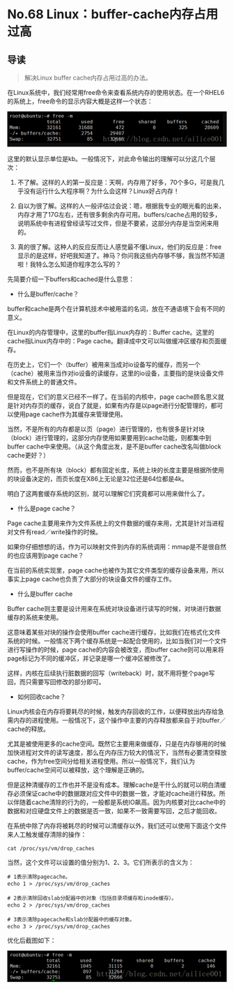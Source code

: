 # No.68 Linux：buffer-cache内存占用过高

## 导读

> 解决Linux buffer cache内存占用过高的办法。

在Linux系统中，我们经常用free命令来查看系统内存的使用状态。在一个RHEL6的系统上，free命令的显示内容大概是这样一个状态：

![Linux：Linux-buffer-cache内存占用过高状态](./../pic/No.68%20占用过高状态.png "buffer-cache内存占用过高状态")

这里的默认显示单位是kb。一般情况下，对此命令输出的理解可以分这几个层次：

1. 不了解。这样的人的第一反应是：天啊，内存用了好多，70个多G，可是我几乎没有运行什么大程序啊？为什么会这样？Linux好占内存！

2. 自以为很了解。这样的人一般评估过会说：嗯，根据我专业的眼光看的出来，内存才用了17G左右，还有很多剩余内存可用。buffers/cache占用的较多，说明系统中有进程曾经读写过文件，但是不要紧，这部分内存是当空闲来用的。

3. 真的很了解。这种人的反应反而让人感觉最不懂Linux，他们的反应是：free显示的是这样，好吧我知道了。神马？你问我这些内存够不够，我当然不知道啦！我特么怎么知道你程序怎么写的？

先简要介绍一下buffers和cached是什么意思：

- 什么是buffer/cache？

buffer和cache是两个在计算机技术中被用滥的名词，放在不通语境下会有不同的意义。

在Linux的内存管理中，这里的buffer指Linux内存的：Buffer cache。这里的cache指Linux内存中的：Page cache。翻译成中文可以叫做缓冲区缓存和页面缓存。

在历史上，它们一个（buffer）被用来当成对io设备写的缓存，而另一个（cache）被用来当作对io设备的读缓存，这里的io设备，主要指的是块设备文件和文件系统上的普通文件。

但是现在，它们的意义已经不一样了。在当前的内核中，page cache顾名思义就是针对内存页的缓存，说白了就是，如果有内存是以page进行分配管理的，都可以使用page cache作为其缓存来管理使用。

当然，不是所有的内存都是以页（page）进行管理的，也有很多是针对块（block）进行管理的，这部分内存使用如果要用到cache功能，则都集中到buffer cache中来使用。（从这个角度出发，是不是buffer cache改名叫做block cache更好？）

然而，也不是所有块（block）都有固定长度，系统上块的长度主要是根据所使用的块设备决定的，而页长度在X86上无论是32位还是64位都是4k。

明白了这两套缓存系统的区别，就可以理解它们究竟都可以用来做什么了。

- 什么是page cache？

Page cache主要用来作为文件系统上的文件数据的缓存来用，尤其是针对当进程对文件有read／write操作的时候。

如果你仔细想想的话，作为可以映射文件到内存的系统调用：mmap是不是很自然的也应该用到page cache？

在当前的系统实现里，page cache也被作为其它文件类型的缓存设备来用，所以事实上page cache也负责了大部分的块设备文件的缓存工作。

- 什么是buffer cache

Buffer cache则主要是设计用来在系统对块设备进行读写的时候，对块进行数据缓存的系统来使用。

这意味着某些对块的操作会使用buffer cache进行缓存，比如我们在格式化文件系统的时候。一般情况下两个缓存系统是一起配合使用的，比如当我们对一个文件进行写操作的时候，page cache的内容会被改变，而buffer cache则可以用来将page标记为不同的缓冲区，并记录是哪一个缓冲区被修改了。

这样，内核在后续执行脏数据的回写（writeback）时，就不用将整个page写回，而只需要写回修改的部分即可。

- 如何回收cache？

Linux内核会在内存将要耗尽的时候，触发内存回收的工作，以便释放出内存给急需内存的进程使用。一般情况下，这个操作中主要的内存释放都来自于对buffer／cache的释放。

尤其是被使用更多的cache空间。既然它主要用来做缓存，只是在内存够用的时候加快进程对文件的读写速度，那么在内存压力较大的情况下，当然有必要清空释放cache，作为free空间分给相关进程使用。所以一般情况下，我们认为buffer/cache空间可以被释放，这个理解是正确的。

但是这种清缓存的工作也并不是没有成本。理解cache是干什么的就可以明白清缓存必须保证cache中的数据跟对应文件中的数据一致，才能对cache进行释放。所以伴随着cache清除的行为的，一般都是系统IO飙高。因为内核要对比cache中的数据和对应硬盘文件上的数据是否一致，如果不一致需要写回，之后才能回收。

在系统中除了内存将被耗尽的时候可以清缓存以外，我们还可以使用下面这个文件来人工触发缓存清除的操作：

```shell
cat /proc/sys/vm/drop_caches
```

当然，这个文件可以设置的值分别为1、2、3。它们所表示的含义为：

```shell
# 1表示清除pagecache。
echo 1 > /proc/sys/vm/drop_caches

# 2表示清除回收slab分配器中的对象（包括目录项缓存和inode缓存）。
echo 2 > /proc/sys/vm/drop_caches

# 3表示清除pagecache和slab分配器中的缓存对象。
echo 3 > /proc/sys/vm/drop_caches
```

优化后截图如下：

![Linux：Linux-buffer-cache内存占用过高优化](./../pic/No.68%20占用过高优化.png "buffer-cache内存占用过高优化")
